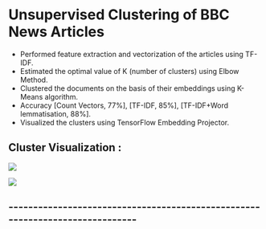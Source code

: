 # Unsupervised Clustering of BBC News Articles
* Performed feature extraction and vectorization of the articles using TF-IDF.
* Estimated the optimal value of K (number of clusters) using Elbow Method.
* Clustered the documents on the basis of their embeddings using K-Means algorithm.
* Accuracy [Count Vectors, 77%], [TF-IDF, 85%], [TF-IDF+Word lemmatisation, 88%].
* Visualized the clusters using TensorFlow Embedding Projector.

## Cluster Visualization : 
![](https://github.com/amarsharma441/News-Articles-Clustering/blob/master/Embedding%20Projector%20-%20Visualization/Embedding%20projector%20-%20visualization%20of%20high-dimensional%20data_NEWS_CLUSTERS_1.gif)

![](https://github.com/amarsharma441/News-Articles-Clustering/blob/master/Embedding%20Projector%20-%20Visualization/Embedding%20projector%20-%20visualization%20of%20high-dimensional%20data_NEWS_CLUSTERS_2.gif)
## -----------------------------------------------------------------------------
